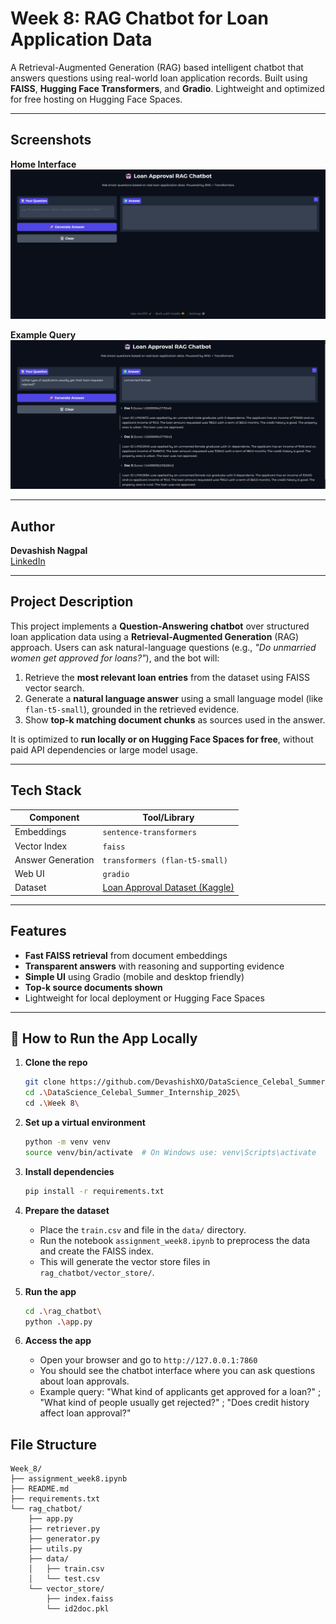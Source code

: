 # Week 8: RAG Chatbot for Loan Application Data

A Retrieval-Augmented Generation (RAG) based intelligent chatbot that answers questions using real-world loan application records. Built using **FAISS**, **Hugging Face Transformers**, and **Gradio**. Lightweight and optimized for free hosting on Hugging Face Spaces.

---

## Screenshots

**Home Interface** 
![Home UI](screenshots/home_page.png)

**Example Query**
![Answer UI](screenshots/example_query.png)

---

## Author

**Devashish Nagpal**  
[LinkedIn](https://www.linkedin.com/in/devashishnagpal/) 

---

## Project Description

This project implements a **Question-Answering chatbot** over structured loan application data using a **Retrieval-Augmented Generation** (RAG) approach. Users can ask natural-language questions (e.g., _"Do unmarried women get approved for loans?"_), and the bot will:

1. Retrieve the **most relevant loan entries** from the dataset using FAISS vector search.
2. Generate a **natural language answer** using a small language model (like `flan-t5-small`), grounded in the retrieved evidence.
3. Show **top-k matching document chunks** as sources used in the answer.

It is optimized to **run locally or on Hugging Face Spaces for free**, without paid API dependencies or large model usage.

---

## Tech Stack

| Component       | Tool/Library                    |
|----------------|----------------------------------|
| Embeddings      | `sentence-transformers`         |
| Vector Index    | `faiss`                         |
| Answer Generation | `transformers (flan-t5-small)` |
| Web UI          | `gradio`                        |
| Dataset         | [Loan Approval Dataset (Kaggle)](https://www.kaggle.com/datasets/sonalisingh1411/loan-approval-prediction) |

---

## Features

- **Fast FAISS retrieval** from document embeddings
- **Transparent answers** with reasoning and supporting evidence
- **Simple UI** using Gradio (mobile and desktop friendly)
- **Top-k source documents shown**
- Lightweight for local deployment or Hugging Face Spaces

---

## 🚀 How to Run the App Locally

1. **Clone the repo**
   ```bash
   git clone https://github.com/DevashishXO/DataScience_Celebal_Summer_Internship_2025
   cd .\DataScience_Celebal_Summer_Internship_2025\
   cd .\Week 8\
   ```
2. **Set up a virtual environment**
   ```bash
   python -m venv venv
   source venv/bin/activate  # On Windows use: venv\Scripts\activate
   ```

3. **Install dependencies**
   ```bash
   pip install -r requirements.txt
   ```

4. **Prepare the dataset**
   - Place the `train.csv` and file in the `data/` directory.
   - Run the notebook `assignment_week8.ipynb` to preprocess the data and create the FAISS index.
   - This will generate the vector store files in `rag_chatbot/vector_store/`.

5. **Run the app**
   ```bash
   cd .\rag_chatbot\
   python .\app.py
   ```

6. **Access the app**
   - Open your browser and go to `http://127.0.0.1:7860`
   - You should see the chatbot interface where you can ask questions about loan approvals.
   - Example query: "What kind of applicants get approved for a loan?" ; "What kind of people usually get rejected?" ; "Does credit history affect loan approval?"

## File Structure
```
Week_8/
├── assignment_week8.ipynb
├── README.md
├── requirements.txt
└── rag_chatbot/
    ├── app.py
    ├── retriever.py
    ├── generator.py
    ├── utils.py
    ├── data/
    │   ├── train.csv
    │   └── test.csv
    └── vector_store/
        ├── index.faiss
        └── id2doc.pkl
```